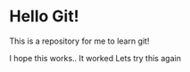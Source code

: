 # Hello Git!

This is a repository for me to learn git!

I hope this works..
It worked
Lets try this again